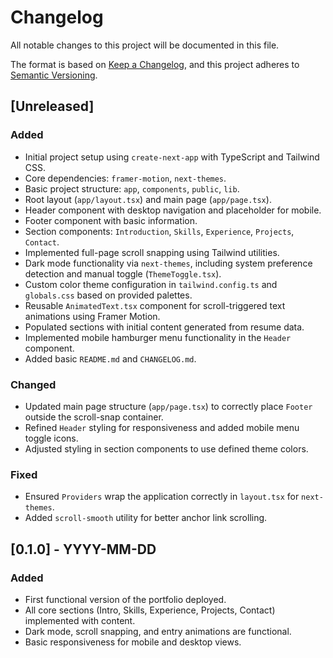 # Changelog

All notable changes to this project will be documented in this file.

The format is based on [Keep a Changelog](https://keepachangelog.com/en/1.0.0/),
and this project adheres to [Semantic Versioning](https://semver.org/spec/v2.0.0.html).

## [Unreleased]

### Added
- Initial project setup using `create-next-app` with TypeScript and Tailwind CSS.
- Core dependencies: `framer-motion`, `next-themes`.
- Basic project structure: `app`, `components`, `public`, `lib`.
- Root layout (`app/layout.tsx`) and main page (`app/page.tsx`).
- Header component with desktop navigation and placeholder for mobile.
- Footer component with basic information.
- Section components: `Introduction`, `Skills`, `Experience`, `Projects`, `Contact`.
- Implemented full-page scroll snapping using Tailwind utilities.
- Dark mode functionality via `next-themes`, including system preference detection and manual toggle (`ThemeToggle.tsx`).
- Custom color theme configuration in `tailwind.config.ts` and `globals.css` based on provided palettes.
- Reusable `AnimatedText.tsx` component for scroll-triggered text animations using Framer Motion.
- Populated sections with initial content generated from resume data.
- Implemented mobile hamburger menu functionality in the `Header` component.
- Added basic `README.md` and `CHANGELOG.md`.

### Changed
- Updated main page structure (`app/page.tsx`) to correctly place `Footer` outside the scroll-snap container.
- Refined `Header` styling for responsiveness and added mobile menu toggle icons.
- Adjusted styling in section components to use defined theme colors.

### Fixed
- Ensured `Providers` wrap the application correctly in `layout.tsx` for `next-themes`.
- Added `scroll-smooth` utility for better anchor link scrolling.


## [0.1.0] - YYYY-MM-DD  <!-- Example: Replace with the date you consider the first version "complete" -->

### Added
- First functional version of the portfolio deployed. <!-- Example entry -->
- All core sections (Intro, Skills, Experience, Projects, Contact) implemented with content.
- Dark mode, scroll snapping, and entry animations are functional.
- Basic responsiveness for mobile and desktop views.